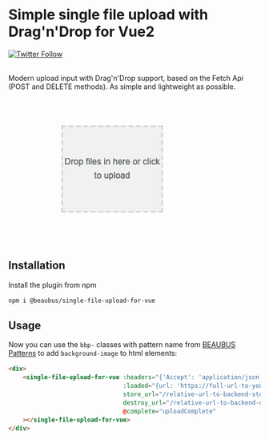 # Simple single file upload with Drag'n'Drop for Vue2

<a href="https://twitter.com/intent/follow?screen_name=daily_web_dev">
    <img alt="Twitter Follow" src="https://img.shields.io/twitter/follow/daily_web_dev?style=social">
</a>

<br>
<br>

Modern upload input with Drag'n'Drop support, based on the Fetch Api (POST and DELETE methods). As simple and lightweight as possible.

![](demo.gif)

## Installation

Install the plugin from npm
```bash
npm i @beaubus/single-file-upload-for-vue
```

## Usage
Now you can use the `bbp-` classes with pattern name from [BEAUBUS Patterns](https://patterns.beaubus.com) to add `background-image` to html elements:
```html
<div>
    <single-file-upload-for-vue :headers="{'Accept': 'application/json'}"
                                :loaded="{url: 'https://full-url-to-your-file.pdf', size: 56}"
                                store_url="/relative-url-to-backend-store"
                                destroy_url="/relative-url-to-backend-destroy"
                                @complete="uploadComplete"
    ></single-file-upload-for-vue>
</div>
```


